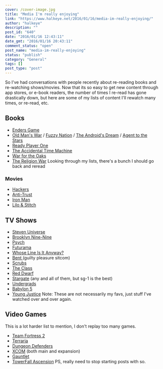 ```yaml
---
cover: /cover-image.jpg
title: "Media I'm really enjoying"
link: "https://www.halkeye.net/2016/01/16/media-im-really-enjoying/"
author: "halkeye"
description: ""
post_id: "640"
date: "2016/01/16 12:43:11"
date_gmt: "2016/01/16 20:43:11"
comment_status: "open"
post_name: "media-im-really-enjoying"
status: "publish"
category: "General"
tags: []
post_type: "post"
---
```


So I've had conversations with people recently about re-reading books and re-watching shows/movies. Now that its so easy to get new content through app stores, or e-book readers, the number of times I re-read has gone drastically down, but here are some of my lists of content I'll rewatch many times, or re-read, etc. 

## Books

  * [Enders Game](https://www.goodreads.com/book/show/375802.Ender_s_Game)
  * [Old Man's War](https://www.goodreads.com/book/show/51964.Old_Man_s_War) / [Fuzzy Nation](https://www.goodreads.com/book/show/9647532-fuzzy-nation) / [The Android's Dream](https://www.goodreads.com/book/show/1126509.The_Android_s_Dream) / [Agent to the Stars](https://www.goodreads.com/book/show/3188404-agent-to-the-stars)
  * [Ready Player One](https://www.goodreads.com/book/show/9969571-ready-player-one)
  * [The Accidental Time Machine](https://www.goodreads.com/book/show/3744307-the-accidental-time-machine)
  * [War for the Oaks](https://www.goodreads.com/book/show/771527.War_for_the_Oaks)
  * [The Religion War](https://www.goodreads.com/book/show/53885.The_Religion_War)
Looking through my lists, there's a bunch I should go back and reread 

### Movies

  * [Hackers](https://www.themoviedb.org/movie/10428?language=en)
  * [Anti-Trust](https://www.themoviedb.org/movie/9989?language=en)
  * [Iron Man](https://www.themoviedb.org/movie/1726?language=en)
  * [Lilo & Stitch](https://www.themoviedb.org/movie/11544?language=en)

## TV Shows

  * [Steven Universe](http://www.imdb.com/title/tt3061046/?ref_=fn_al_tt_4)
  * [Brooklyn Nine-Nine](http://www.imdb.com/title/tt2467372/?ref_=fn_al_tt_1)
  * [Psych](http://www.imdb.com/title/tt0491738/?ref_=fn_al_tt_1)
  * [Futurama](http://www.imdb.com/title/tt0149460/?ref_=fn_al_tt_1)
  * [Whose Line Is It Anyway?](http://www.imdb.com/title/tt2919910/?ref_=fn_al_tt_2)
  * [Bent ](http://www.imdb.com/title/tt1839417/?ref_=fn_al_tt_2)(guilty pleasure sitcom)
  * [Scrubs](http://www.imdb.com/title/tt0285403/)
  * [The Class](http://www.imdb.com/title/tt0484082/)
  * [Red Dwarf](http://www.imdb.com/title/tt0094535/)
  * [Stargate](http://www.imdb.com/title/tt0118480/) (any and all of them, but sg-1 is the best)
  * [Undergrads](http://www.imdb.com/title/tt0292861/)
  * [Babylon 5](http://www.imdb.com/title/tt0105946/?ref_=fn_al_tt_1)
  * [Young Justice](http://www.imdb.com/title/tt1641384/?ref_=fn_al_tt_1)
Note: These are not necessarily my favs, just stuff I've watched over and over again. 

## Video Games

This is a lot harder list to mention, I don't replay too many games. 

  * [Team Fortress 2](http://store.steampowered.com/app/440/)
  * [Terraria](http://store.steampowered.com/app/105600/)
  * [Dungeon Defenders](http://store.steampowered.com/app/65800/)
  * [XCOM](http://store.steampowered.com/app/200510/) (both main and expansion)
  * [Gauntlet](http://store.steampowered.com/app/258970)
  * [TowerFall Ascension](http://store.steampowered.com/app/251470)
PS, really need to stop starting posts with so.